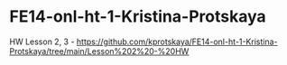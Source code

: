 # FE14-onl-ht-1-Kristina-Protskaya

HW Lesson 2, 3 - https://github.com/kprotskaya/FE14-onl-ht-1-Kristina-Protskaya/tree/main/Lesson%202%20-%20HW
